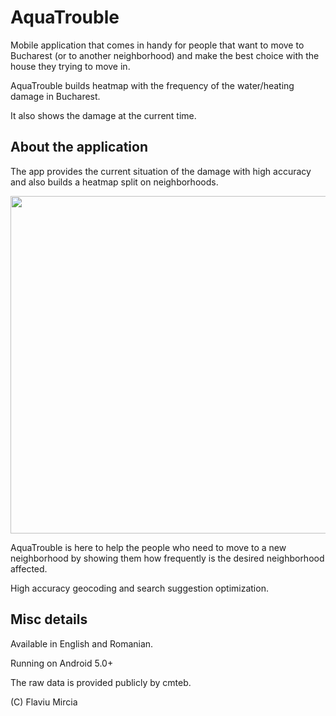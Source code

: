 # AquaTrouble
Mobile application that comes in handy for people that want to move to Bucharest (or to another neighborhood) and make the best choice with the house they trying to move in.

AquaTrouble builds heatmap with the frequency of the water/heating damage in Bucharest.

It also shows the damage at the current time. 

## About the application

The app provides the current situation of the damage with high accuracy and also builds a heatmap split on neighborhoods.

<img src="https://user-images.githubusercontent.com/74871618/186483850-483410f0-8712-4a47-b319-4153d9e4cede.png" width="540px">

AquaTrouble is here to help the people who need to move to a new neighborhood by showing them how frequently is the desired neighborhood affected.

High accuracy geocoding and search suggestion optimization.

## Misc details

Available in English and Romanian.

Running on Android 5.0+

The raw data is provided publicly by cmteb.

(C) Flaviu Mircia
